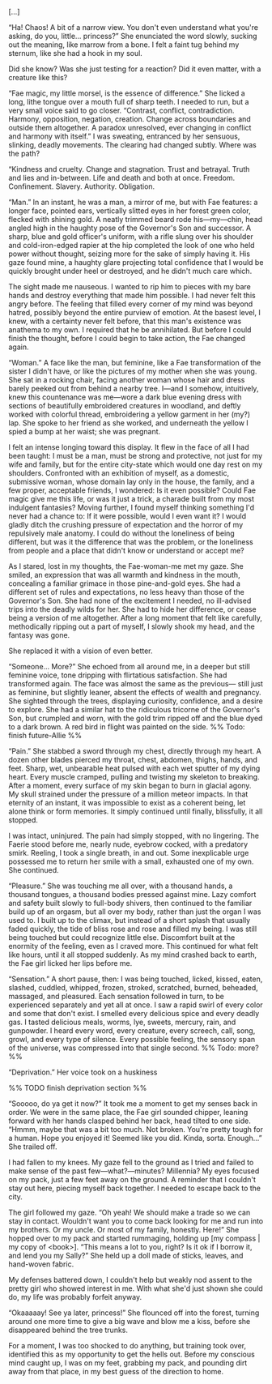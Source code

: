 \[…]

“Ha! Chaos! A bit of a narrow view. You don't even understand what you're asking, do you, little… princess?” She enunciated the word slowly, sucking out the meaning, like marrow from a bone. I felt a faint tug behind my sternum, like she had a hook in my soul. 

Did she know? Was she just testing for a reaction? Did it even matter, with a creature like this?

“Fae magic, my little morsel, is the essence of difference.” She licked a long, lithe tongue over a mouth full of sharp teeth. I needed to run, but a very small voice said to go closer. “Contrast, conflict, contradiction. Harmony, opposition, negation, creation. Change across boundaries and outside them altogether. A paradox unresolved, ever changing in conflict and harmony with itself.” I was sweating, entranced by her sensuous, slinking, deadly movements. The clearing had changed subtly. Where was the path?

“Kindness and cruelty. Change and stagnation. Trust and betrayal. Truth and lies and in-between. Life and death and both at once. Freedom. Confinement. Slavery. Authority. Obligation.

“Man.” In an instant, he was a man, a mirror of me, but with Fae features: a longer face, pointed ears, vertically slitted eyes in her forest green color, flecked with shining gold. A neatly trimmed beard rode his—my—chin, head angled high in the haughty pose of the Governor's Son and successor. A sharp, blue and gold officer's uniform, with a rifle slung over his shoulder and cold-iron-edged rapier at the hip completed the look of one who held power without thought, seizing more for the sake of simply having it. His gaze found mine, a haughty glare projecting total confidence that I would be quickly brought under heel or destroyed, and he didn't much care which.

The sight made me nauseous. I wanted to rip him to pieces with my bare hands and destroy everything that made him possible. I had never felt this angry before. The feeling that filled every corner of my mind was beyond hatred, possibly beyond the entire purview of emotion. At the basest level, I knew, with a certainty never felt before, that this man's existence was anathema to my own. I required that he be annihilated. But before I could finish the thought, before I could begin to take action, the Fae changed again.

“Woman.” A face like the man, but feminine, like a Fae transformation of the sister I didn't have, or like the pictures of my mother when she was young. She sat in a rocking chair, facing another woman whose hair and dress barely peeked out from behind a nearby tree. I—and I somehow, intuitively, knew this countenance was me—wore a dark blue evening dress with sections of beautifully embroidered creatures in woodland, and deftly worked with colorful thread, embroidering a yellow garment in her (my?) lap. She spoke to her friend as she worked, and underneath the yellow I spied a bump at her waist; she was pregnant.

I felt an intense longing toward this display. It flew in the face of all I had been taught: I must be a man, must be strong and protective, not just for my wife and family, but for the entire city-state which would one day rest on my shoulders. Confronted with an exhibition of myself, as a domestic, submissive woman, whose domain lay only in the house, the family, and a few proper, acceptable friends, I wondered: Is it even possible? Could Fae magic give me this life, or was it just a trick, a charade built from my most indulgent fantasies? Moving further, I found myself thinking something I'd never had a chance to: If it were possible, would I even want it? I would gladly ditch the crushing pressure of expectation and the horror of my repulsively male anatomy. I could do without the loneliness of being different, but was it the difference that was the problem, or the loneliness from people and a place that didn't know or understand or accept me?

As I stared, lost in my thoughts, the Fae-woman-me met my gaze. She smiled, an expression that was all warmth and kindness in the mouth, concealing a familiar grimace in those pine-and-gold eyes. She had a different set of rules and expectations, no less heavy than those of the Governor's Son. She had none of the excitement I needed, no ill-advised trips into the deadly wilds for her. She had to hide her difference, or cease being a version of me altogether. After a long moment that felt like carefully, methodically ripping out a part of myself, I slowly shook my head, and the fantasy was gone.

She replaced it with a vision of even better.

“Someone… More?” She echoed from all around me, in a deeper but still feminine voice, tone dripping with flirtatious satisfaction. She had transformed again. The face was almost the same as the previous— still just as feminine, but slightly leaner, absent the effects of wealth and pregnancy. She sighted through the trees, displaying curiosity, confidence, and a desire to explore. She had a similar hat to the ridiculous tricorne of the Governor's Son, but crumpled and worn, with the gold trim ripped off and the blue dyed to a dark brown. A red bird in flight was painted on the side.
%% Todo: finish future-Allie %%

“Pain.” She stabbed a sword through my chest, directly through my heart. A dozen other blades pierced my throat, chest, abdomen, thighs, hands, and feet. Sharp, wet, unbearable heat pulsed with each wet sputter of my dying heart. Every muscle cramped, pulling and twisting my skeleton to breaking. After a moment, every surface of my skin began to burn in glacial agony. My skull strained under the pressure of a million meteor impacts. In that eternity of an instant, it was impossible to exist as a coherent being, let alone think or form memories. It simply continued until finally, blissfully, it all stopped.

I was intact, uninjured. The pain had simply stopped, with no lingering. The Faerie stood before me, nearly nude, eyebrow cocked, with a predatory smirk. Reeling, I took a single breath, in and out. Some inexplicable urge possessed me to return her smile with a small, exhausted one of my own. She continued.

“Pleasure.” She was touching me all over, with a thousand hands, a thousand tongues, a thousand bodies pressed against mine. Lazy comfort and safety built slowly to full-body shivers, then continued to the familiar build up of an orgasm, but all over my body, rather than just the organ I was used to. I built up to the climax, but instead of a short splash that usually faded quickly, the tide of bliss rose and rose and filled my being. I was still being touched but could recognize little else. Discomfort built at the enormity of the feeling, even as I craved more. This continued for what felt like hours, until it all stopped suddenly. As my mind crashed back to earth, the Fae girl licked her lips before me.

“Sensation.” A short pause, then: I was being touched, licked, kissed, eaten, slashed, cuddled, whipped, frozen, stroked, scratched, burned, beheaded, massaged, and pleasured. Each sensation followed in turn, to be experienced separately and yet all at once. I saw a rapid swirl of every color and some that don't exist. I smelled every delicious spice and every deadly gas. I tasted delicious meals, worms, lye, sweets, mercury, rain, and gunpowder. I heard every word, every creature, every screech, call, song, growl, and every type of silence. Every possible feeling, the sensory span of the universe, was compressed into that single second. %% Todo: more? %%

“Deprivation.” Her voice took on a huskiness

%% TODO finish deprivation section %%

“Sooooo, do ya get it now?” It took me a moment to get my senses back in order. We were in the same place, the Fae girl sounded chipper, leaning forward with her hands clasped behind her back, head tilted to one side. “Hmmm, maybe that was a bit too much. Not broken. You're pretty tough for a human. Hope you enjoyed it! Seemed like you did. Kinda, sorta. Enough…” She trailed off.

I had fallen to my knees. My gaze fell to the ground as I tried and failed to make sense of the past few—what?—minutes? Millennia? My eyes focused on my pack, just a few feet away on the ground. A reminder that I couldn't stay out here, piecing myself back together. I needed to escape back to the city.

The girl followed my gaze. “Oh yeah! We should make a trade so we can stay in contact. Wouldn't want you to come back looking for me and run into my brothers. Or my uncle. Or most of my family, honestly. Here!” She hopped over to my pack and started rummaging, holding up \[my compass | my copy of \<book>]. “This means a lot to you, right? Is it ok if I borrow it, and lend you my Sally?” She held up a doll made of sticks, leaves, and hand-woven fabric. 

My defenses battered down, I couldn't help but weakly nod assent to the pretty girl who showed interest in me. With what she'd just shown she could do, my life was probably forfeit anyway.

“Okaaaaay! See ya later, princess!” She flounced off into the forest, turning around one more time to give a big wave and blow me a kiss, before she disappeared behind the tree trunks.

For a moment, I was too shocked to do anything, but training took over, identified this as my opportunity to get the hells out. Before my conscious mind caught up, I was on my feet, grabbing my pack, and pounding dirt away from that place, in my best guess of the direction to home.